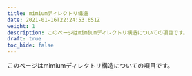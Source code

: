 ```yaml
---
title: mimiumディレクトリ構造
date: 2021-01-16T22:24:53.651Z
weight: 1
description: このページはmimiumディレクトリ構造についての項目です。
draft: true
toc_hide: false
---
```

このページはmimiumディレクトリ構造についての項目です。
